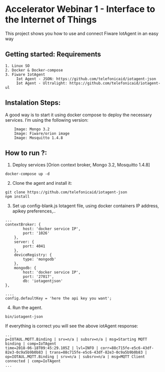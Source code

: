# Accelerator Webinar 1 - Interface to the Internet of Things
This project shows you how to use and connect Fiware IotAgent in an easy way

## Getting started: Requirements
```
1. Linux SO
2. Docker & Docker-compose
3. Fiware IotAgent
     Iot Agent - JSON: https://github.com/telefonicaid/iotagent-json
     Iot Agent - Ultralight: https://github.com/telefonicaid/iotagent-ul

```

## Instalation Steps:
A good way is to start it using docker compose to deploy the necessary services. I’m using the following version:
```
    Image: Mongo 3.2
    Image: Fiware/orion image
    Image: Mosquitto 1.4.8
```
## How to run ?:

1. Deploy services [Orion context broker, Mongo 3.2, Mosquitto 1.4.8]
```
docker-compose up -d
```

2. Clone the agent and install it:

```
git clone https://github.com/telefonicaid/iotagent-json
npm install
```

3. Set up config-blank.js Iotagent file, using docker containers IP address, apikey preferences,..


```
...
contextBroker: {
        host: 'docker service IP',
        port: '1026'
    },
    server: {
        port: 4041
    },
    deviceRegistry: {
        type: 'mongodb'
    },
    mongodb: {
        host: 'docker service IP',
        port: '27017',
        db: 'iotagentjson'
},

....
config.defaultKey = 'here the api key you want';

```
4. Run the agent.

```
bin/iotagent-json 
```

If everything is correct you will see the above iotAgent response:

```
...
p=IOTAUL.MQTT.Binding | srv=n/a | subsrv=n/a | msg=Starting MQTT binding | comp=IoTAgent
time=2018-06-18T09:45:29.105Z | lvl=INFO | corr=88c715fe-e5c6-43df-82e3-0c9a5b9b0b83 | trans=88c715fe-e5c6-43df-82e3-0c9a5b9b0b83 | op=IOTAUL.MQTT.Binding | srv=n/a | subsrv=n/a | msg=MQTT Client connected | comp=IoTAgent
...
```
